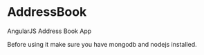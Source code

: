 AddressBook
===========

AngularJS Address Book App

Before using it make sure you have mongodb and nodejs installed.